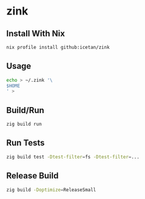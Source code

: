 # zink

## Install With Nix

```sh
nix profile install github:icetan/zink
```

## Usage

```sh
echo > ~/.zink '\
$HOME
' >
```

## Build/Run

```sh
zig build run
```

## Run Tests

```sh
zig build test -Dtest-filter=fs -Dtest-filter=...
```

## Release Build

```sh
zig build -Doptimize=ReleaseSmall
```
